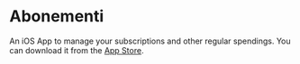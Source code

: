 
# Abonementi

An iOS App to manage your subscriptions and other regular spendings. You can download it from the [App Store](https://apps.apple.com/us/app/abonementi/id1604089032).

